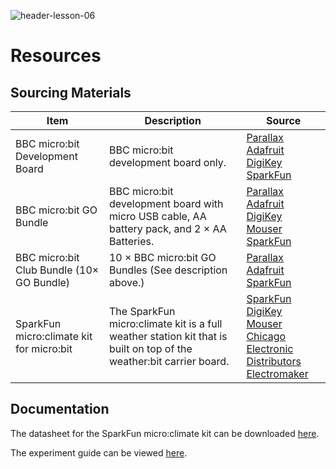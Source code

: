 ![header-lesson-06](assets/header-lesson-06.png)

# Resources

## Sourcing Materials

| Item                                      | Description                                                  | Source                                                       |
| ----------------------------------------- | ------------------------------------------------------------ | ------------------------------------------------------------ |
| BBC micro:bit Development Board           | BBC micro:bit development board only.                        | [Parallax](https://www.parallax.com/product/microbit-v2-0-module/)<br />[Adafruit](https://www.adafruit.com/product/4781)<br />[DigiKey](https://www.digikey.com/en/products/detail/okdo/MICRO-BIT-SINGLE/22121539)<br />[SparkFun](https://www.sparkfun.com/products/17287) |
| BBC micro:bit GO Bundle                   | BBC micro:bit development board with micro USB cable, AA battery pack, and 2 × AA Batteries. | [Parallax](https://www.parallax.com/product/microbit-2-0-go-bundle/)<br />[Adafruit](https://www.adafruit.com/product/4834)<br />[DigiKey](https://www.digikey.com/en/products/detail/okdo/MICRO-BIT-GO/22121532)<br />[Mouser](https://www.mouser.com/ProductDetail/SparkFun/DEV-17288?qs=zW32dvEIR3vhPGlpo8dFog%3D%3D)<br />[SparkFun](https://www.sparkfun.com/products/17288) |
| BBC micro:bit Club Bundle (10× GO Bundle) | 10 × BBC micro:bit GO Bundles (See description above.)       | [Parallax](https://www.parallax.com/product/microbit-v2-0-club-bundle/)<br />[Adafruit](https://www.adafruit.com/product/4833)<br />[SparkFun](https://www.sparkfun.com/products/17290) |
| SparkFun micro:climate kit for micro:bit  | The SparkFun micro:climate kit is a full weather station kit that is built on top of the weather:bit carrier board. | [SparkFun](https://www.sparkfun.com/products/16274)<br />[DigiKey](https://www.digikey.com/en/products/detail/sparkfun-electronics/KIT-16274/11587352)<br />[Mouser](https://mou.sr/3yCXhHc)<br />[Chicago Electronic Distributors](https://chicagodist.com/products/sparkfun-micro-climate-kit-for-micro-bit-v3-0)<br />[Electromaker](https://www.electromaker.io/shop/product/sparkfun-microclimate-kit-for-microbit-v30?srsltid=AfmBOoqEySRzn2dJ0IqjGn0WRGZk-rY4nxG3umnXYkhHnTleiurx-EQrzLI) |

## Documentation

The datasheet for the SparkFun micro:climate kit can be downloaded [here](https://mm.digikey.com/Volume0/opasdata/d220001/medias/docus/212/KIT-16274_Web.pdf).

The experiment guide can be viewed [here](https://learn.sparkfun.com/tutorials/microclimate-kit-experiment-guide).